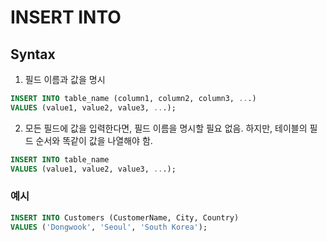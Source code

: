 # INSERT INTO

## Syntax

1. 필드 이름과 값을 명시

```sql
INSERT INTO table_name (column1, column2, column3, ...)
VALUES (value1, value2, value3, ...);
```

2. 모든 필드에 값을 입력한다면, 필드 이름을 명시할 필요 없음. 하지만, 테이블의 필드 순서와 똑같이 값을 나열해야 함.

```sql
INSERT INTO table_name
VALUES (value1, value2, value3, ...);
```

### 예시

```sql
INSERT INTO Customers (CustomerName, City, Country)
VALUES ('Dongwook', 'Seoul', 'South Korea');
```

